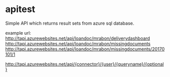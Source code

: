 # apitest

Simple API which returns result sets from azure sql database.

example url:
http://tapi.azurewebsites.net/api/loandoc/mrabon/deliverydashboard
http://tapi.azurewebsites.net/api/loandoc/mrabon/missingdocuments
http://tapi.azurewebsites.net/api/loandoc/mrabon/missingdocuments/20170101/1

http://tapi.azurewebsites.net/api/{connector}/{user}/{queryname}/{optional}
